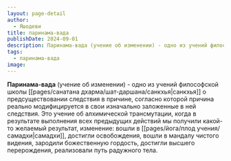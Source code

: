```yaml
---
layout: page-detail
author:
  - Яшодеви
title: паринама-вада
publishDate: 2024-09-01
description: Паринама-вада (учение об изменении) - одно из учений философской школы санкхья о предсуществовании следствия в причине, согласно которой причина реально модифицируется в свои изначально заложенные в ней следствия.
tags:
  - паринама-вада
image:
---
```

**Паринама-вада** (учение об изменении) - одно из учений философской школы [[pages/санатана дхарма/шат-даршана/санкхья|санкхья]] о предсуществовании следствия в причине, согласно которой причина реально модифицируется в свои изначально заложенные в ней следствия.
 Это учение об алхимической трансмутации, когда в результате выполнения всех предыдущих действий мы получили какой-то желаемый результат, изменение: вошли в [[pages/йога/плод учения/самадхи|самадхи]], достигли освобождения, вошли в мандалу чистого видения, зародили божественную гордость, достигли высшего перерождения, реализовали путь радужного тела.

